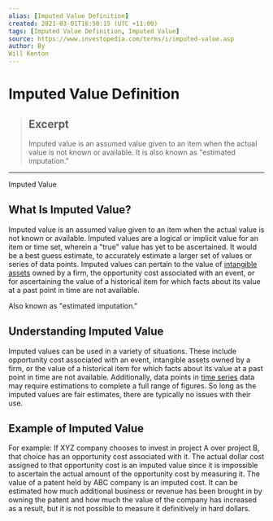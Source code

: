```yaml
---
alias: [Imputed Value Definition]
created: 2021-03-01T16:50:15 (UTC +11:00)
tags: [Imputed Value Definition, Imputed Value]
source: https://www.investopedia.com/terms/i/imputed-value.asp
author: By
Will Kenton
---
```


# Imputed Value Definition

> ## Excerpt
> Imputed value is an assumed value given to an item when the actual value is not known or available. It is also known as "estimated imputation."

---

Imputed Value
## What Is Imputed Value?

Imputed value is an assumed value given to an item when the actual value is not known or available. Imputed values are a logical or implicit value for an item or time set, wherein a "true" value has yet to be ascertained. It would be a best guess estimate, to accurately estimate a larger set of values or series of data points. Imputed values can pertain to the value of [intangible assets](https://www.investopedia.com/terms/i/intangibleasset.asp) owned by a firm, the opportunity cost associated with an event, or for ascertaining the value of a historical item for which facts about its value at a past point in time are not available.

Also known as "estimated imputation."

## Understanding Imputed Value

Imputed values can be used in a variety of situations. These include opportunity cost associated with an event, intangible assets owned by a firm, or the value of a historical item for which facts about its value at a past point in time are not available. Additionally, data points in [time series](https://www.investopedia.com/terms/t/timeseries.asp) data may require estimations to complete a full range of figures. So long as the imputed values are fair estimates, there are typically no issues with their use.

## Example of Imputed Value

For example: If XYZ company chooses to invest in project A over project B, that choice has an opportunity cost associated with it. The actual dollar cost assigned to that opportunity cost is an imputed value since it is impossible to ascertain the actual amount of the opportunity cost by measuring it. The value of a patent held by ABC company is an imputed cost. It can be estimated how much additional business or revenue has been brought in by owning the patent and how much the value of the company has increased as a result, but it is not possible to measure it definitively in hard dollars.
